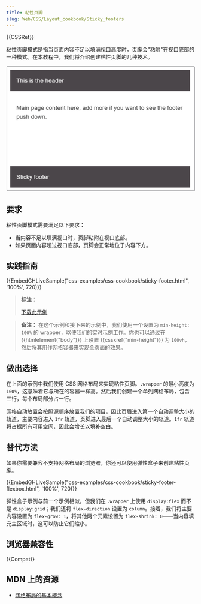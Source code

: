 ```yaml
---
title: 粘性页脚
slug: Web/CSS/Layout_cookbook/Sticky_footers
---
```


{{CSSRef}}

粘性页脚模式是指当页面内容不足以填满视口高度时，页脚会"粘附"在视口底部的一种模式。在本教程中，我们将介绍创建粘性页脚的几种技术。

![粘性页脚被推到盒子底部](cookbook-footer.png)

## 要求

粘性页脚模式需要满足以下要求：

- 当内容不足以填满视口时，页脚粘附在视口底部。
- 如果页面内容超过视口底部，页脚会正常地位于内容下方。

## 实践指南

{{EmbedGHLiveSample("css-examples/css-cookbook/sticky-footer.html", '100%', 720)}}

> **标注：**
>
> [下载此示例](https://github.com/mdn/css-examples/blob/main/css-cookbook/sticky-footer--download.html)

> **备注：** 在这个示例和接下来的示例中，我们使用一个设置为 `min-height: 100%` 的 wrapper，以便我们的实时示例工作。你也可以通过在 {{htmlelement("body")}} 上设置 {{cssxref("min-height")}} 为 `100vh`，然后将其用作网格容器来实现全页面的效果。

## 做出选择

在上面的示例中我们使用 CSS 网格布局来实现粘性页脚。`.wrapper` 的最小高度为 `100%`，这意味着它与所在的容器一样高。然后我们创建一个单列网格布局，包含三行，每个布局部分占一行。

网格自动放置会按照源顺序放置我们的项目，因此页眉进入第一个自动调整大小的轨道，主要内容进入 `1fr` 轨道，页脚进入最后一个自动调整大小的轨道。`1fr` 轨道将占据所有可用空间，因此会增长以填补空白。

## 替代方法

如果你需要兼容不支持网格布局的浏览器，你还可以使用弹性盒子来创建粘性页脚。

{{EmbedGHLiveSample("css-examples/css-cookbook/sticky-footer-flexbox.html", '100%', 720)}}

弹性盒子示例与前一个示例相似，但我们在 `.wrapper` 上使用 `display:flex` 而不是 `display:grid`；我们还将 `flex-direction` 设置为 `column`。接着，我们将主要内容设置为 `flex-grow: 1`，将其他两个元素设置为 `flex-shrink: 0`——当内容填充主区域时，这可以防止它们缩小。

## 浏览器兼容性

{{Compat}}

## MDN 上的资源

- [网格布局的基本概念](/zh-CN/docs/Web/CSS/CSS_grid_layout/Basic_concepts_of_grid_layout)
